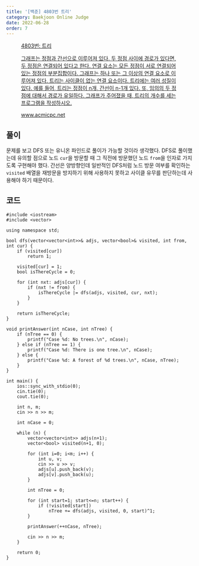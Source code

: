 ```yaml
---
title: '[백준] 4803번 트리'
category: Baekjoon Online Judge
date: 2022-06-28
order: 7
---
```


<figure class="opengraph"><a href="https://www.acmicpc.net/problem/4803" data-source-url="https://www.acmicpc.net/problem/4803">
<div class="og-image" style="background-image: url('https://drive.google.com/uc?export=view&id=1nCax5mgwtYA82T46I_ntU1afsBBNkrLr');"></div>
<div class="og-text">
<p class="og-title">4803번: 트리</p>
<p class="og-desc">그래프는 정점과 간선으로 이루어져 있다. 두 정점 사이에 경로가 있다면, 두 정점은 연결되어 있다고 한다. 연결 요소는 모든 정점이 서로 연결되어 있는 정점의 부분집합이다. 그래프는 하나 또는 그 이상의 연결 요소로 이루어져 있다. 트리는 사이클이 없는 연결 요소이다. 트리에는 여러 성질이 있다. 예를 들어, 트리는 정점이 n개, 간선이 n-1개 있다. 또, 임의의 두 정점에 대해서 경로가 유일하다. 그래프가 주어졌을 때, 트리의 개수를 세는 프로그램을 작성하시오.</p>
<p class="og-host">www.acmicpc.net</p></div></a></figure>

## 풀이
문제를 보고 DFS 또는 유니온 파인드로 풀이가 가능할 것이라 생각했다. DFS로 풀이했는데 유의할 점으로 노드 `cur`을 방문할 때 그 직전에 방문했던 노드 `from`을 인자로 가지도록 구현해야 했다. 간선은 양방향인데 일반적인 DFS처럼 노드 방문 여부를 확인하는 `visited` 배열을 재방문을 방지하기 위해 사용하지 못하고 사이클 유무를 판단하는데 사용해야 하기 때문이다.

## 코드
```cpp::lineons
#include <iostream>
#include <vector>

using namespace std;

bool dfs(vector<vector<int>>& adjs, vector<bool>& visited, int from, int cur) {
    if (visited[cur])
        return 1;

    visited[cur] = 1;
    bool isThereCycle = 0;

    for (int nxt: adjs[cur]) {
        if (nxt != from) {
            isThereCycle |= dfs(adjs, visited, cur, nxt);
        }
    }

    return isThereCycle;
}

void printAnswer(int nCase, int nTree) {
    if (nTree == 0) {
        printf("Case %d: No trees.\n", nCase);
    } else if (nTree == 1) {
        printf("Case %d: There is one tree.\n", nCase);
    } else {
        printf("Case %d: A forest of %d trees.\n", nCase, nTree);
    }
}

int main() {
    ios::sync_with_stdio(0);
    cin.tie(0);
    cout.tie(0);

    int n, m;
    cin >> n >> m;

    int nCase = 0;

    while (n) {
        vector<vector<int>> adjs(n+1);
        vector<bool> visited(n+1, 0);

        for (int i=0; i<m; i++) {
            int u, v;
            cin >> u >> v;
            adjs[u].push_back(v);
            adjs[v].push_back(u);
        }

        int nTree = 0;

        for (int start=1; start<=n; start++) {
            if (!visited[start])
                nTree += dfs(adjs, visited, 0, start)^1;
        }

        printAnswer(++nCase, nTree);

        cin >> n >> m;
    }

    return 0;
}
```
